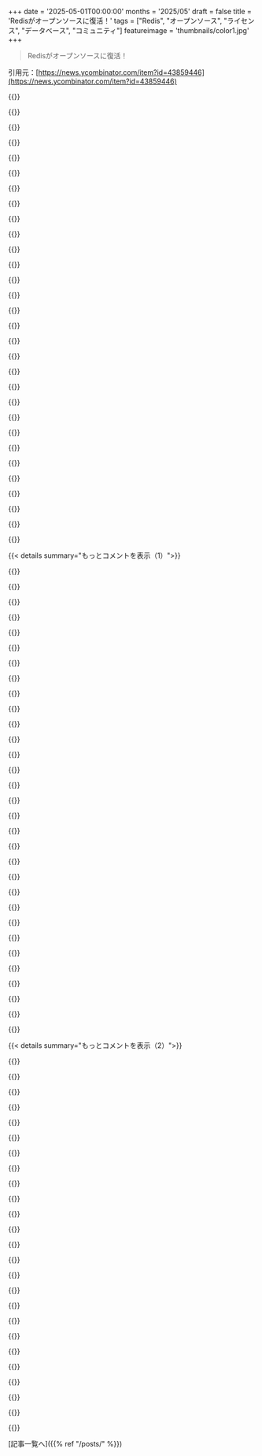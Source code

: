 +++
date = '2025-05-01T00:00:00'
months = '2025/05'
draft = false
title = 'Redisがオープンソースに復活！'
tags = ["Redis", "オープンソース", "ライセンス", "データベース", "コミュニティ"]
featureimage = 'thumbnails/color1.jpg'
+++

> Redisがオープンソースに復活！

引用元：[https://news.ycombinator.com/item?id=43859446](https://news.ycombinator.com/item?id=43859446)




{{<matomeQuote body="Redisの元のライセンスの頃に、ちょっとした（でもなかなか良いと思ってる）改善に貢献したんだ。<br>SSPLにライセンスが突然変わったって発表があった時、すぐにredictを使う方に乗り換えたよ。ちゃんとFOSSだったコードベースへの貢献者として、裏切られた気分だったんだ。（正直なところ、もしすぐにAGPLに変えてたら、道義的には全然問題なかったんだけどね）<br>antirezにはすごく尊敬してるし、FOSSコミュニティの親切で寛大なメンバーだって認めてる。でもRedis, Inc.が何を発表しようが何をしようが、彼らは俺の信頼を完全に失った。フォークが存在する限り、俺はRedisのフォークを使い続けるよ。" userName="c0l0" createdAt="2025/05/01 16:24:08" color="#ff5733">}}




{{<matomeQuote body="あー、Elasticでも全く同じことがあったよね [0]。<br>会社がコミュニティからライセンスを勝手に変更して、コミュニティが反発して、会社が折れて元に戻す。<br>どっちの会社も「うまくいった」って同じ言い訳までしてるしね（「つらかったけど、うまくいった」「これで目標達成した」）。<br>どっちの会社も、また同じことを繰り返さないための法的な安全装置は入れてないし、信用できない管理人だってことを自分で示しちゃったわけだ。<br>コミュニティの善意が結局大事だったってわかって、平身低頭して戻ってきたけど、まさに「二度だまされるやつはバカを見る」って状況だよね。[0] https://news.ycombinator.com/item?id=41394797" userName="lolinder" createdAt="2025/05/01 18:22:15" color="#45d325">}}




{{<matomeQuote body="これ、よく起きるんだよね：<br>1. みんながデータベースを作るのにいっぱい労力かける。ライセンスはOSS/FOSS。<br>2. コミュニティの一部（作った人とかリーダーとか）がデータベースを元に会社作って何年も開発続ける。ビジネス拡大のためにVCからお金集めたりもする。<br>3. AmazonとかGoogleとかMicrosoftがデータベースのマネージド版を提供して、それでめちゃくちゃ儲ける。簡単に言うと、数百万ドル規模の収益。<br>元の作った人とか会社は何も得られないし、ハイパースケーラーは払う義務もない。<br>4. 会社がライセンスを変えて、AmazonとかGoogleとかMicrosoftに金を払わせようと決める。<br>5. AmazonとかGoogleとかMicrosoftがデータベースをフォークする。コミュニティが反発する。反発してる人の中にはハイパースケーラーの従業員もいるし、「ソースアベイラブル」とかリライセンスが嫌いな単なるFOSSファンもいる。<br>6. データベースの会社は変更を取り消さざるを得なくなる。それでも収益はゼロ。<br>---<br>解決策ははっきりしてる：新しいデータベースは初日から「公平なソース/ソースアベイラブル」ライセンスで始めろ。誰もリライセンスについて文句言わないだろうし、ライセンスが最初からハイパースケーラーに対応してるからね。<br>要するに、Amazonに儲けを全部持っていかれたくないなら、ライセンスには以下のどれかが必要だ：<br>- ハイパースケーラー条項：マネージド提供するには(1)完全にオープンソースであるか、(2)フィーを支払うか、(3)そもそも禁止するか、のどれか。<br>- MAU/ARR条項：ハイパースケーラーが影響範囲に入るようにする。ただし、これは顧客にも影響するから注意。" userName="echelon" createdAt="2025/05/01 21:59:20" color="#785bff">}}




{{<matomeQuote body="Redisのことは知らないけど、Elasticの件ではAmazonに雑巾みたいに振り回されて、彼らにはまだ同情するよ。<br>俺は主義としてAmazonのフォークは使わない。金を出すよりフォークする会社を応援したくないから。<br>AmazonはElasticがいつか潰れるまで、損失覚悟でElasticsearchのフォークを売る気満々だよ。<br>その時点で、当然ながらフォークのオープンソース側は放棄して、内部で開発を続けるだろうけど、ペースは遅くなるだろうね。同時にAWSサービスの値段は倍になるだろう。<br>その時になったら、他の競合はもういないから、払うしかない状況になるわけだ。" userName="hmottestad" createdAt="2025/05/01 22:03:56" color="#ff33a1">}}




{{<matomeQuote body="フォークしたりホストされたクラスターを売ったりできないなら、オープンソースの意味ってなんだ？<br>あと https://en.wikipedia.org/wiki/OpenSearch_(software) によると：<br>”2024年9月16日、Linux FoundationとAmazon Web ServicesはOpenSearch Software Foundationの設立を発表した。[15][16] OpenSearchソフトウェアの所有権はAmazonからOpenSearch Software Foundationに移管され、Linux Foundation内のオープンテクニカルプロジェクトとして組織された。”<br>OpenSearchはApache License 2.0だよ。何でも好きなようにできる/使ってもいいんだ。<br>どうしてElasticが善玉だと思えるんだ？" userName="rank0" createdAt="2025/05/01 23:14:56" color="#ff5c5c">}}




{{<matomeQuote body="MicrosoftがGarnetっていうのを作ったよ。フォークとは言えないかな。ほぼRedisと互換性があって、主にC#で実装されてる。<br>互換性を簡単にするためにRedisのRESPワイヤプロトコルをサポートしてるんだ。<br>https://github.com/microsoft/garnet" userName="giancarlostoro" createdAt="2025/05/01 16:36:32" color="">}}




{{<matomeQuote body="どこがひどいのかわからないな？<br>https://github.com/microsoft/garnet/blob/main/LICENSE<br>MITライセンスだけど？" userName="jayofdoom" createdAt="2025/05/01 16:59:09" color="">}}




{{<matomeQuote body="”フォークしたりホストされたクラスターを売ったりできないなら、オープンソースの意味ってなんだ？”<br>ここでの問題は、Amazonが損失覚悟でフォークして売ることで、競合を潰せる立場にいることだよ。<br>それって、独占禁止法の問題なんじゃない？もし規制がちゃんと執行されてればだけどね。" userName="palata" createdAt="2025/05/02 06:09:26" color="">}}




{{<matomeQuote body="Microsoftは”偽の”オープンソースの癖があるんだ。特にGithubでね。<br>”偽の”って言うのは、Microsoftは彼らのオープンソースのコードベースを、公開はしてるけどクローズドな社内プロプライエタリコードベースみたいに扱ってるってことだよ。<br>PRはたまに受け入れるけど、ほとんどの場合、IssueとかPRはUserVoiceの無料代替として使われてるみたいに見えるね。<br>全ての決定は非公開で行われる（たぶん実際にはMS Teamsの電話会議だろう）、そして彼らのプロジェクトのスタッフ構成がいかにトップヘビーか気づくだろう（どんなリポジトリでも「マネージャー」って肩書が半ダースもいる）。<br>贅沢は言えないし、FOSSの世界に足を踏み入れてくれて嬉しいけど…でもGithubの彼らのプロジェクトからは、あまりFOSSの雰囲気を感じないんだ。" userName="Alupis" createdAt="2025/05/01 17:13:40" color="#45d325">}}




{{<matomeQuote body="これって、突然出てきた”落とし穴”じゃないんだよね。こういうリスクは昔からあった。最初にオープンソースにした時からね。”ビジネスの価値がコードベースにあるなら、それを文字通りタダであげてたらビジネスを築くのは難しい”って教訓は、何度も苦労して学ばれてきたことだよ。" userName="growse" createdAt="2025/05/02 06:17:15" color="#ff5733">}}




{{<matomeQuote body="”自分のお金を持ち逃げされた”<br>こういうバカな意見の核心はこれだね。他の誰かが持ち逃げできるような”自分のお金”なんてない。何も盗まれてないよ。<br>もしソフトウェアを売りたいとか、アクセス権を貸したいなら、最初から正直にそうすればいい。幸運を祈るよ。俺は他に選択肢がない限りそれを使わないし、全く貢献しない、間接的に使うもの開発したり、使い方を教えたりもしないね。要するに、いろんな意味でそれに投資しないってこと。<br>でも、多分君は替えの効かないものを作って、誰よりも上手くやって、他の顧客もたくさん獲得するんだろうね。<br>もしオープンソースがもたらす普及、信用、無償の労働力から利益を得たいなら、そうすればいい。<br>オープンソースで活動する正直な理由は、君自身がそこからどれだけ無料で恩恵を受けてきたか認識して、それを後世に伝えたい、基本的に人類全体に貢献したいって気持ちからだ。そこから得られるのは、他の皆と同じくソフトウェアの使用権と、自分の名前が載ることだけ。<br>でも、もしオープンソースライセンスで何か出して、帰属表示や派生元の条件を守る以上のことを誰かがどうするかを”少しでも”気にするなら、君はオープンソースの趣旨を全く理解してない。君は元々自分のものじゃなかったものを”盗まれた”って腹立ててるんだ。君にAmazonの何十億ドルに対する権利はない、たとえそれが君が書いたOSSソフトウェアのホスティングで稼いだ分だとしてもね。Amazonは君の財産を売ってるんじゃなくて、マネージドホスティングサービスを売ってるんだ。その収益に対する権利は君にはない。ホストされてるソフトウェアは、空気や水みたいに皆が使えるコミュニティ資源だよ、しかもNestleが皆から水を奪うのとは違って、皆はソフトウェアをまだ持ってるんだから、それよりずっといい。<br>どちらかと言えば、これらのケースで被害者とされるのは悪いコミュニティメンバーだよ、彼らはしばしば最初からOSSを不誠実な目的でやってるからね。彼らは多くの企業がGPLアレルギーなのを知ってるから、MIT/BSDスタイルのライセンスで始める。でも、”なんで”彼らはGPLをそこまで嫌がるんだ？それはGPLだと盗めないけど、MITだと盗めるからだ。だから”商用フレンドリー”なMITタイプのライセンスで始めて、後になってBSDライセンスのソフトウェアを”盗まれた”って泣きつくんだ。<br>そういうことをするやつは、最初からコミュニティのプールに貢献する目的でオープンソースを書いてなんかいなかったんだ。それは不誠実か、せいぜい誠実だとしても、信じられないくらい無能で無知なんだ。" userName="Brian_K_White" createdAt="2025/05/02 01:58:11" color="#ff5c5c">}}




{{<matomeQuote body="君は理論上のファンタジーランドに住んでるね。<br>ああ、全てがオープンソースでみんなハッピーだったら素晴らしいだろうね。<br>でも、現実はそうじゃない。RedisやElasticが人気なのは、それを常にメンテナンスし、セキュリティを確保し、機能を追加してる企業全体がいるからなんだよ。<br>仕事でオープンソースソフトウェアを使いたいなら、それは厳しい必須条件だ。セキュリティや互換性の懸念がないTimmyが趣味で開発してる”MySillyKeyValueCache”なんて使えないよ。<br>会社を運営するにはコストがかかる。GoogleやAWSはオープンソースの活動を利益のために搾取し、十分なサポートを還元してない。君が本当に怒るべきなのはこっちだね。インターネットの巨人たちが文字通りオープンソースを殺してるんだ。<br>彼らが思い通りになれば、君は彼らのプロプライエタリソフトウェアに縛られることになる。実際、AWSはもうそうなってるね。" userName="amrocha" createdAt="2025/05/02 03:22:46" color="#ff5733">}}




{{<matomeQuote body="Amazonの製品は命名と位置づけが分かりにくくて、互換性が遅れてElasticにとって頭痛の種になった。<br>そして、彼らはオープンソースのソフトウェアを使っていたけど、その上にクローズドソースの秘密のタレを乗せてスケールさせていた。ライセンスは彼らに秘密のタレを公開するか支払うかを求めていて、彼らの対応はテーブルから降りることだった。<br>OpenSearchはまだElasticsearchの本当に基本的な機能がたくさん欠けてるし、Elasticsearchが製品としてどれだけ先行したかを見ると、Amazonがどれだけタダ乗りしていたか、そして彼らが財布の紐を緩める時が来た時に製品に対してどれだけ気にかけていたか（AWSがElasticの年間収益を4日ごとに稼いでいるにも関わらず）が分かる。<br>Elasticsearchは情熱的なビルダーがビジョンを持って成熟してきた感じだ。彼らは二つの主要な分野（LLMsとObservability）を推し進め、製品の質を落とさずに効果的に実行できた。<br>一方、OpenSearchは3年以上前のESの機能を要求するチケットが葬られる場所のままだ。<br>-俺は正直逆サイドにいる：なんでハイパースケーラーが、劣った製品にクローズドな拡張機能を付けて、しかも既に確立された販売パイプラインがあるってだけの理由で、主な開発者のご飯を食い荒らすのが悪い奴じゃないってことになるんだ？<br>無限のスケーリングルールを信じるタイプじゃないんだと思う：個人スケールでうまくいくことが、ハイパースケーラーがやるとき（ホスト型クラスターを売るみたいな）もうまくいく必要はないってことだね。" userName="BoorishBears" createdAt="2025/05/02 01:27:24" color="#38d3d3">}}




{{<matomeQuote body="”もしビジネス価値がコードベースにあるなら、それを文字通りタダであげてたらビジネスを築くのは難しい”<br>それなら、すごく声高なオープンソース推進派が彼らのコアビジネスコンポーネントをオープンソースにしないのも驚くにはあたらないだろうね。会社として、ビジネスとして存続するためにそうするのは理解できるけど、なんで彼らのスタック全部がオープンなのに、クローズドでいることを恥じる必要がるのか理解できない。そういう会社はたくさんある。<br>さらにこれに、2025年にオープンソースとしてリリースされるものは全てLLMsに学習のために吸い上げられるっていう事実を加えよう。だから、本質的に、君は知ってようがいまいが、自分のオープンソースでAIの朝食を提供してるんだ。近い将来、Redisを”retell”するようにプロンプトを出せば、同じソフトウェアだけどそうではないように書き換えられたものが手に入るかもしれない。<br>本質的には、オープンソースにする理由がほとんどなくなってきてるように見えるし、特にそれがコアビジネスロジックならなおさらだ。他の誰よりも（技術で）先行できるならオープンソースにするか、さもなくば収益なんて気にしない方がいい。" userName="larodi" createdAt="2025/05/02 06:45:42" color="#ff5733">}}




{{<matomeQuote body="こういうプロジェクトで非copyleftライセンスを使う本当の理由は、後から急に条件を変える（ラグプル）ためだよ。だから、裏切られたと感じるより、予想しておくべきだったんだ。<br>多分、今後は外部貢献者に対して、新しいコードを商用ライセンスで再許諾できるようにするために、著作権の譲渡か何かを要求するようになるんじゃないかな。" userName="homebrewer" createdAt="2025/05/01 16:34:31" color="">}}




{{<matomeQuote body="”Amazonの製品は命名と位置づけが分かりにくくて、互換性が遅れてElasticにとって頭痛の種になった。”<br>それは関係ないね。<br>Elasticはソフトウェアを、誰でも好きなように使えるライセンスで一般公開することに決めたんだ。これにはサービスの販売も含まれてたんだよ。<br>それが彼らのビジネスモデルの大きな部分になり、採用率と人気を高めた。もしElasticがElasticsearchをプロプライエタリのままにしてたら、同じ採用率は得られなかっただろうね。<br>両方手に入れるなんて無理だよ。なんで企業がユーザーベースから急に条件を変える決断をした途端、人々がこれらのプロジェクトから離れると思う？" userName="motorest" createdAt="2025/05/02 05:25:29" color="#ff33a1">}}




{{<matomeQuote body="問題はOpen Source Initiativeがオープンソースの定義を管理していて、それがハイパースケーラーに牛耳られてるってことだね。<br>なんか面白い皮肉だけど、”Open Source”って言葉自体が、ソフトウェアを作ってそのソースコードをタダであげるっていう（イカれた？）アイデアに基づいて会社を建てるための資金を人々が探せるように造られたんだ。<br>20年後、業界の構造が変わって、今は”Open Source”がAmazon、Microsoft、Googleを養うために存在してる。<br>ハイパースケーラー以外のビジネスのために持続可能な価値創造を可能にする条件を含むライセンスを定義に含めることができないなら、その言葉はもはや目的に合ってないし、新しい言葉が必要だね。<br>”Fair Software”とか？" userName="blibble" createdAt="2025/05/01 22:03:28" color="#ff5733">}}




{{<matomeQuote body="LLMsが大きなオープンソースのマネーロンダリングマシンになってるっていう事実は同意だし、それは問題だね。<br>俺はそれが主にcopyleftライセンスにとっての問題だと思ってる。Permissiveライセンスはそもそもユーザーを保護してないから、それは…" userName="palata" createdAt="2025/05/02 07:06:22" color="">}}




{{<matomeQuote body="”解決策は明らかだ：新しいデータベースを初日から”equitable source / source available”ライセンスで始めろ。君のライセンスが最初からハイパースケーラーに対応してるんだから、再許諾について誰も文句言わないだろう。”<br>うん、これが正直なやり方だろうね。でも、みんなやらないのは、非FOSSライセンスだと普及しないからだ。君の小さなタイムラインで抜けてるステップは、プロジェクトがそもそも離陸して、誰かがそこからお金を稼げるほど大きくなる唯一の理由は、それがOpen Sourceだからってことだよ。プロプライエタリなデータベース、プログラミング言語、その他似たようなものは大負けしてきたし、それはすぐに変わらない。<br>だから、本当に起こってるのは、これらのFOSS企業が両方を手に入れようとしてるってことだよ。彼らは他の開発者がそれを使ってくれるようにコードを無料でリリースして、そのプロジェクトからお金を稼ぎたい一方で、他の会社もそこからお金を稼ぐのをなぜか禁止したいんだ。" userName="lolinder" createdAt="2025/05/01 22:40:42" color="#38d3d3">}}




{{<matomeQuote body="オープンソースと貢献を受け入れることを混同してるんじゃない？ SQLiteはオープンソースじゃないの？" userName="KolmogorovComp" createdAt="2025/05/01 17:17:52" color="#ff5733">}}




{{<matomeQuote body="GoogleとかAWSはOSSを利益のために利用して、十分な貢献をしてないんだよね。これこそマジで怒るべきことで、巨大IT企業がOSSをダメにしてるって感じ。コピーレフトライセンスなら変更を公開しなきゃいけないから、コミュニティも助かるんだけどね。コピーレフトは貢献を強制じゃないけど、変更公開は強制するんだよ。" userName="palata" createdAt="2025/05/02 06:37:38" color="#785bff">}}




{{<matomeQuote body="コピーレフトライセンスは好きなんだけど、クラウドベンダーがOSS企業を潰す問題は解決できないんだよね。" userName="amrocha" createdAt="2025/05/02 09:06:09" color="#45d325">}}




{{<matomeQuote body="GPLコードで学習したから、AIが書いたコード全部GPLだって言って、AI企業を訴える奴とか出てくるのかな？" userName="pbronez" createdAt="2025/05/02 11:20:28" color="#ff33a1">}}




{{<matomeQuote body="GPLコードで学習させてAIにコード書かせるのと、人間がGPLコード読んで書くのって何が違うの？特定のコードに著作権主張がない限り、GPLがどう関係あるかよくわかんないな。" userName="growse" createdAt="2025/05/02 13:06:13" color="#ff5c5c">}}




{{<matomeQuote body="MITライセンスのOSS作ってるんだけど、貢献は受け付けてないんだ。でもフォークは自由で、開発方法とかはドキュメントにしてる。これって”偽物のオープンソース”なの？" userName="dharmab" createdAt="2025/05/01 18:19:17" color="#ff5733">}}




{{<matomeQuote body="全部ハイパースケーラーの”マネージド”版が得してる。これってラグプルより全然タチ悪いね。Amazonとかはあんたが作ったもので大儲けしてるんだぜ。”公平なソース”ライセンスとか、MAU/ARR制限とか、AGPLっぽい”全部公開しろ”みたいな条項を入れるのが良いやり方だよ。AmazonとかGoogleとかMicrosoftには”ざまあみろ”って言えるし、こっちは大丈夫。今のOSSはハイパースケーラーの奴隷状態だよ。Redisをベアメタルで動かす組織は少ないけど、公平なソースライセンスならベアメタルはいつもサポートできるんだ。" userName="echelon" createdAt="2025/05/01 17:12:36" color="#ff5733">}}




{{<matomeQuote body="SQLiteってさ、競争相手を抱き込んで、拡張して、それで潰そうとしてるの？" userName="tough" createdAt="2025/05/01 17:36:24" color="">}}




{{<matomeQuote body="なんか、反競争規制をする人たちがジョークみたいじゃない世界に住みたいもんだね。" userName="andrepd" createdAt="2025/05/01 22:10:18" color="">}}




{{<matomeQuote body="Debianの哲学見てみ。OSIの定義より古いよ。ユーザーを力づけることが哲学なんだ。ビジネスモデルなんて関係ない。ただ、ユーザーを力づけると、競合も力づいちゃうってだけなんだよね。" userName="rlpb" createdAt="2025/05/01 23:10:00" color="">}}




{{<matomeQuote body="このスレ、シニカルな見方多いね。CLAあるし、またライセンス変えるかもって心配や、前の変更で裏切られた感があるのもわかる。でも、やっぱ祝うべきだよ。賢い判断だし、コミュニティが望んだことなんだから。他の変なライセンスの会社が”RedisはOSSに戻って大成功したぞ”って見てくれたら最高だね。”全然ダメだった”じゃなくてさ。俺は超嬉しいよ。Redisチームありがとう。" userName="simonw" createdAt="2025/05/01 17:55:00" color="">}}




{{< details summary="もっとコメントを表示（1）">}}

{{<matomeQuote body="ありがとう、Simon。ElasticとかRedisがOSSライセンスに戻ったのは、まるで岩に刻んだ”OSSの勝利！”って文字みたいだね。特にシステムソフトウェアの分野ではさ。会社はできたり潰れたりするけど、このメッセージはずっと残って、明日の社会を作ると思う。これはソフトウェアコミュニティそのものの勝利だよ。" userName="antirez" createdAt="2025/05/01 18:06:22" color="#785bff">}}




{{<matomeQuote body="それはRedisとかElasticっていう企業に打ち勝ったコミュニティの勝利だよ。圧力に屈したからって、彼らが善人になったわけじゃない。FOSSに乗っかって有名になって、コミュニティの背中から富を吸い取ろうとしたけど、コミュニティの方が大事だって気づいたんだ。だからまあ、祝うのはいいけど、絨毯を引き剥がそうとした奴らじゃなくて、コミュニティを祝おうぜ。" userName="lolinder" createdAt="2025/05/01 18:41:05" color="">}}




{{<matomeQuote body="まさにコミュニティの勝利だって言った通りだよ。でも、OSSで働く人たちに給料を払うにはお金がいるし、SSPLに行った会社はビジネスを守ろうとしてたんだ（結果的にそういう仕事への支払い能力を守りたかったかどうかは別として）。クラウド時代にOSSを守るのにソフトウェア界は失敗したと思うけど、全体的に、俺たちが作った環境のおかげでOSSが勝ったんだよ。" userName="antirez" createdAt="2025/05/01 19:27:45" color="">}}




{{<matomeQuote body="その正当化はありえないね。こういう会社（他の同じような会社も）は、自分たちが公開するコードを無料で使う人たちと競争しなきゃいけないって、十分承知でビジネスモデルを作ったはずだよ。FOSSには最初からそれが組み込まれてるんだ—無料コードを出すのに独占なんて計画できないし、それがトレードオフの一部だ。AWSとかが彼らより良いホスティングを提供したら、ライセンス通りFOSSを使ったAWSが悪者扱いされるなんておかしい。FOSSの基本原則（それでビジネス成功したくせに）を無視して、ElasticとかRedisが自分で作った競争に負けた現実からビジネスモデルを適応させる代わりに、ホスティング（しかもAWSとかの上で！）に固執して、そこで独占するためにライセンスを変えたんだ。" userName="lolinder" createdAt="2025/05/01 19:41:42" color="#785bff">}}




{{<matomeQuote body="ソフトウェア開発に資金を出さないのに、サービス展開で全収益と利益を持っていく相手とは、競争するなんて絶対に不可能だよ。" userName="jimbokun" createdAt="2025/05/01 20:15:28" color="">}}




{{<matomeQuote body="それは違うね。ソフトウェア開発とは”別に”展開するサービスの質で競争できるんだよ。サービスの質には、OSSとのユーザー向けパリティに影響しない内部の、大規模な最適化とかも含められる。SaaSを提供するOSS企業は、機能じゃなくてホスティングの質で差別化する計画が必要だよ。そう、RedisとかがAWSより自社製品のホスティングをうまくやることは、カスタムのクローズドソース最適化（機能パリティと関係なく、OSS版/セルフホスト版を意図的に制限しないもの）、サポートとかで多くのケースで可能だ。" userName="kodablah" createdAt="2025/05/01 21:54:11" color="#785bff">}}




{{<matomeQuote body="それは愚かな意見だね、リソースの配分方法を考えれば。Redis社はRedis本体の開発者にお金払ってるから、クラウドサービス構築に回せるお金が少ない。AWSはRedisの開発者にお金払ってないから、Redisのクラウドサービス（Hosted Redis）の改善に回せるお金が多いんだ。”競争不可能”は言い過ぎだけど、ビジネスの基本から見れば公平な競争環境じゃないし、その分野での成功確率はすごく低い。そして、前のコメントも指摘してるけど、ハイパースケーラーは他のインフラもホスティングしてるから、これがものすごく大きい。Redis CloudはHosted Redisしか提供しないのに比べてね。だから、Redis CloudのDXとかUXがずっと良くても、企業どころかSMEsにだって、そんな風にホスティングを分けるように説得するのは大変な戦いだよ。" userName="fastball" createdAt="2025/05/02 01:51:38" color="#785bff">}}




{{<matomeQuote body="＞ソフトウェア開発とは”別に”展開するサービスの質で競争できる<br>それが文字通りは正しいのはわかるけど、（私の経験からすると）つまりRedisをデプロイするエンジニアの視点からすると、そういう競争の余地は実際にはないんだよ。例えば、すでに組織全体で契約済みのAWSでRedisを立ち上げるのに比べて、Redis Labsと新しい契約をするために調達のハードルを乗り越えなきゃいけない場合とかね。そこでの競争は公平な土俵じゃないし、エンジニアが客観的にベストかもしれないホスティングソリューションを自由に調達できない多くのビジネスにとって、これは不利な条件が積み重なってるようなものだ。これについて深く考えたことなかったから、これはしっかり練られた議論じゃないけど、私の個人的な経験からの観察だよ。" userName="spondyl" createdAt="2025/05/02 01:02:06" color="#38d3d3">}}




{{<matomeQuote body="正直、”ただ優れてるだけで勝てる”なんて考えは、エンタープライズの現実からかけ離れすぎてるよ。こんなこと言う人は、この問題を理解してないと思うし、ましてやantirezに反論しようとするなんてね。これは権威への訴えじゃなくて、エンタープライズじゃ品質が成功を保証するなんてことは、あまりにも明白に無いから、説明するのも基本的なことを言ってるみたいで変な感じだよ。" userName="BoorishBears" createdAt="2025/05/02 02:14:38" color="">}}




{{<matomeQuote body="うん、無いね。顧客はマイクロ最適化された別のデータセンターのバージョン使うより、既存のAWS/Microsoftスタックのredis使う方を選ぶよ。ソフトウェアの作者である君じゃなくて、MicrosoftやAmazonにお金を払うんだよ。" userName="pydry" createdAt="2025/05/02 08:23:14" color="#ff5733">}}




{{<matomeQuote body="でも、それ最初からずっとそうじゃん。FOSSモデルに組み込まれてることだよ。もし会社が経営判断の失敗を認めてたら、全然違う話になってたと思う。それを認めず、AWSを批判させようとしたからこうなってるんだ。彼らのやりたかったモデルが、AWSのホスティングを上乗せで再販するっていう、どう見てもダメなやつだったってことも忘れてるし、FOSSとして公開して普及させるのと引き換えに選んだトレードオフだったってこともね。antirezが言ってるように、新しいFOSSの資金計画が必要だってのは全く同意だよ。でも、だからといって、今回の急な変更と批判は正当化できないと思うな。" userName="lolinder" createdAt="2025/05/01 20:17:57" color="#ff5733">}}




{{<matomeQuote body="まるで彼らが開発資金を出したら対抗できるみたいに言ってるけど、ハイパースケーラーには競争なんて無理だよ、絶対。今Amazonがフォークに資金を出してるけど、Redis, Incは競争する上で良いポジションになった？悪いポジションになった？" userName="overfeed" createdAt="2025/05/01 21:30:40" color="">}}




{{<matomeQuote body="もしソフトウェア開発の資金を全部自分が出してるなら、機能バックログは君のものだよね。それを競争優位に使えないなら、正直何を言えばいいのか分からないよ。" userName="growse" createdAt="2025/05/02 08:22:32" color="">}}




{{<matomeQuote body="＞ ライセンス通りFOSSソフト使ったのに急にAWSが悪者扱い？<br>それは批判を正確に表してないよ。ここで問題になってるのは、巨人がタダ乗りしてすごい利益を上げてること。それが悪いとされる理由は、そういう振る舞いがコミュニティ全体を弱体化させるからなんだ。参加者は、受けた恩恵に見合う分だけ、現実的に可能な範囲で貢献し返さないと、コミュニティは時間と共に衰退しちゃう。これは、劣悪な職場の雇用主が非難されるのに似てるね。技術的に労働法を全部守ってても、労働者の健康より利益を優先してたら悪い評判になる。”でも法的には問題ない”なんて言っても許されないよ。" userName="fc417fc802" createdAt="2025/05/02 12:11:47" color="#785bff">}}




{{<matomeQuote body="＞ その振る舞いがコミュニティ全体を弱体化させるから悪い。参加者は恩恵に見合う貢献が必要、さもないとコミュニティは衰退する。<br>なんで？誰もちゃんと説明してくれないんだ。Amazonがソフトを使うことが、なんでコミュニティを衰退させるの？むしろソフトがもっと有名になって広まるんじゃないの？<br>ソフトをタダであげたら、もうそれはタダであげたんだよ。使われるつもりで作ってるんでしょ。なんでそれが大規模に使われたら急に問題になるの？" userName="lolinder" createdAt="2025/05/02 13:09:25" color="#ff5c5c">}}




{{<matomeQuote body="＞ Amazonがソフトを使うことが、なんでコミュニティを衰退させる？<br>直接的には違うよ。＞ 使われるつもりで作ってるのに、なんで大規模に使われたら問題に？<br>僕が言ってない原因と結果を結びつけてるね。使うこと自体が急に問題になるんじゃない。<br>問題は「振る舞い」なんだ。他の人が協力してるのに君がしないと得をするでしょ。これが協力行動の背後にあるゲーム理論だよ。一人だけやらなくてもコミュニティは悪くならないけど、全員がやらなくなったら（全員が貢献した場合と比べて）悪くなる。グループ全体の最良の結果は、全員が協力することなんだ。<br>言いたいことは分かるよ。法的に見れば、お金を出す人が最初からこれを防ぐ手を打たないのはかなりおかしな話だね。<br>でもこれは合法かどうかじゃないんだ。社会的な責任の話だよ。リソースが多い存在－個人も企業も政府も－は、一般的に社会から高い基準で見られるんだ。法制度だけじゃ社会を良い場所にすることはできないよ。" userName="fc417fc802" createdAt="2025/05/02 19:25:13" color="#ff5733">}}




{{<matomeQuote body="オープンソースは完全に負けたって言うね、マジでひどく負けたよ。Free Softwareが勝ったんだ、だって結局AGPLを採用したんだから。これは重要な区別だよ。" userName="znpy" createdAt="2025/05/01 22:07:19" color="#ff33a1">}}




{{<matomeQuote body="また一つ主要なソフトウェアがオープンソース（BSD）じゃなくなった、今はFree Software（AGPL）だね。Open Sourceのライセンスの話が出るたび、RedisがBSDだったのにどれだけひどい状況（みんなValkeyに逃げた）になってAGPL（Free Software）に再ライセンスしなきゃならなかったかを思い出すだろう。これが負けじゃないなら…" userName="znpy" createdAt="2025/05/03 10:45:16" color="#ff33a1">}}




{{<matomeQuote body="ヤバいライセンスの企業は、Redisの再ライセンスが成功したと見るより、役に立たなかったと見るべきだ。ヤバいライセンスでコミュニティを遠ざけるのは自業自得。再ライセンスが役に立たないのは他の企業への戒めになるかもしれない。企業が報いなしにライセンス変更を繰り返すのが最悪で、そんな行動には厳しい代償を払ってほしい。（翻訳200字以内）" userName="overfeed" createdAt="2025/05/01 21:13:05" color="#ff33a1">}}




{{<matomeQuote body="皮肉に聞こえるかもしれないけど、企業とそのコミュニティ間の信頼を壊したことに対して厳しい結果を示すのは重要だと思う。彼らの歴史を見て貢献する人は誰でも、企業のために無償で働いていることを意識すべきだね。" userName="gloomyday" createdAt="2025/05/02 10:12:14" color="#ff5733">}}




{{<matomeQuote body="企業に「ヤバいライセンスに再ライセンスするのはリスクフリーだ、だって反応が悪すぎたら元のライセンスに戻れるから」と見られたくないね。彼らには「ヤバいライセンスに再ライセンスするのは死刑宣告だ、すぐに製品をほぼ完全に無関係にし、コミュニティがフォークに乗り換えて二度と戻らないようにする」と見てほしいな。" userName="mort96" createdAt="2025/05/02 09:27:11" color="#ff5733">}}




{{<matomeQuote body="このスレッドには皮肉な見方が多いね - そして、理解できるよ、彼らが将来再び再ライセンスしない保証はない（CLAがあるからできる）し、みんな前回のライセンス変更で裏切られたと感じてる。<br>お、いいね。まだ元のBSDライセンスに戻る希望はあるんだね。<br>（俺は昔ながらのMemcachedを使い続けてるよ）" userName="ksec" createdAt="2025/05/02 01:35:28" color="">}}




{{<matomeQuote body="取締役会で何が起こってるか分からないから、この視点も評価するよ。道徳的に立派なリーダーが、狭量な投資家をなだめるためだけに、自分らしくない疑わしい決定をするのをいくつか見てきた。" userName="primitivesuave" createdAt="2025/05/01 20:08:01" color="">}}




{{<matomeQuote body="Redisブログによると、新しいAGPLライセンスでJSONやTime Seriesなど多くの新機能がRedis 8に統合されたみたい。特にRedis Query EngineはElasticserachのインメモリ代替みたいだね（リンク略）。これはValkeyに移った人がRedisに戻る理由になる賢い戦略だと思うよ、Redisは新しい面白い機能をたくさん増やしたからね。（翻訳200字以内）" userName="simonw" createdAt="2025/05/01 17:34:31" color="#ff5733">}}




{{<matomeQuote body="悲しいことに、CEOがプレスリリース（リンク略）でantirezの名前を間違えてる。信じられないくらい失礼だね。サルヴァトーレ・サンフィリッポ氏がRedisに再参加したという素晴らしい話なのに、名前を間違えるのは真の特権を名乗るに値しない。言葉より行動が大事だ。Pink Floydの曲みたいに、形式的な尊敬より正確さが大切だ。（翻訳200字以内）" userName="kragen" createdAt="2025/05/02 20:10:49" color="#45d325">}}




{{<matomeQuote body="コミュニティがまたRedis社を信用するか、Valkeyに残るか気になるなー。あとAGPLは大手企業の法務部が嫌がるから、まだBSDのValkeyの方が魅力的な場合もあるかもね。追記：まあ、それでもRedisをOSSに戻してくれてありがとう！中の人たち！" userName="placatedmayhem" createdAt="2025/05/01 16:09:35" color="#ff5733">}}




{{<matomeQuote body="うちはずっとredis使ってたよ。ライセンス変わっても全然影響なかったし、切り替える理由もなかった。" userName="cortesoft" createdAt="2025/05/01 17:42:02" color="">}}




{{<matomeQuote body="多分、同じようにしてたサイレントマジョリティなユーザーは結構多いと思うよ。もちろん、今回の議論が重要じゃないってわけじゃないけどね！" userName="ketzo" createdAt="2025/05/01 17:52:29" color="">}}




{{<matomeQuote body="統計的にはvalkey使ってる人なんていないっしょ。" userName="kiitos" createdAt="2025/05/01 16:41:54" color="">}}




{{<matomeQuote body="valkeyに切り替わったことに気づいてない人、いっぱいいるよ。MariaDB使ってるのにMySQLだと思ってるユーザーが多いのと似てるね。主要なlinuxディストリビューションいくつかで、気づかれないうちにvalkeyに透明に切り替わってるんだ。例えばFedoraだと、`sudo dnf install redis`ってやるとvalkeyが入っちゃうんだよ。" userName="Alupis" createdAt="2025/05/01 18:51:25" color="#ff5733">}}

{{</details>}}




{{< details summary="もっとコメントを表示（2）">}}

{{<matomeQuote body="えー、それってそのディストリビューションを使わない理由になるんじゃない？`sudo dnf install redis`って打ったら、redisをインストールしたいんであってvalkeyじゃないんだからさ。" userName="sigzero" createdAt="2025/05/01 19:00:23" color="">}}




{{<matomeQuote body="PaaS提供者がちゃんと本家Redisを提供するようになったら、誰もvalkeyには残らないと思うなぁ。めっちゃ疑わしいけど。" userName="VWWHFSfQ" createdAt="2025/05/01 16:15:35" color="">}}




{{<matomeQuote body="なんでPaaS提供者がまたRedisを提供するように戻るの？AWS、GCP、Herokuとか、明らかにみんなvalkeyにかなり投資済みじゃん。" userName="md3911027514" createdAt="2025/05/01 16:18:09" color="">}}




{{<matomeQuote body="利用統計とか出てるの？どうやってこれ知ったの？" userName="echoangle" createdAt="2025/05/01 16:46:59" color="">}}




{{<matomeQuote body="AWSとGCPは、通常Redisベースの製品のvalkey版を提供してるけど、現状それらのバージョンはだいたいプレビューレベルで、統計的にはゼロの顧客しか使ってないよ。まだ元の、Redisベースのバージョンの製品を提供してて、そっちは統計的に100％の顧客が使ってるんだ。" userName="kiitos" createdAt="2025/05/01 16:46:59" color="#ff33a1">}}




{{<matomeQuote body="もしパッケージをアップデートしたら、急にオープンソースのソフトがクローズドソースに置き換わっちゃったとしたら、俺は使ってるディストロを責めるね。ディストロが一番いい代替品でパッケージを置き換えるのは、全然普通のことだと思うよ。" userName="gkbrk" createdAt="2025/05/01 19:29:43" color="">}}




{{<matomeQuote body="＞統計的に顧客ゼロ<br>これ、もう2回言ってるけど、データも根拠も示してないじゃん。他の人がデータ探して確認できるように、情報源くらい適当に示してくれてもいいのに。<br>統計的にって言うなら、統計データはどこにあるの？" userName="ziddoap" createdAt="2025/05/01 17:10:24" color="#ff33a1">}}




{{<matomeQuote body="valkeyは約9ヶ月前に、大手クラウドプロバイダーが提供する特定の製品で、Redisの代替としてオプトインの選択肢として導入されたんだ。一般的にvalkeyはプレビューとかベータ版とかの位置づけで示されてるよ。既存顧客に対して、Redisからvalkeyへの自動的な移行なんて誰もやってない。<br>統計的に（クラウドプロバイダーの）顧客がvalkeyを使ってないっていう俺の主張は、心から、見ての通り自明だと思うんだけどな。" userName="kiitos" createdAt="2025/05/01 17:21:41" color="">}}




{{<matomeQuote body="俺も同じこと考えてる。AGPLになったら、Valkeyに流れる人が増えるかもね。<br>フォークしてからValKeyに実質的な開発があるかどうかはまだチェックしてないけど。" userName="ksec" createdAt="2025/05/01 16:14:10" color="">}}




{{<matomeQuote body="Amazonはelasticacheのダッシュボードでvalkeyをかなり推してるよ。値下げのバナー広告も出てるし、新しく作る時のドロップダウンで最初にリストされてる。デフォルト設定って強力だよね。" userName="cyrnel" createdAt="2025/05/01 16:52:29" color="#ff33a1">}}




{{<matomeQuote body="まあね、でも新しい顧客の選択がネットの統計に影響するまでには長い時間がかかるんだよ。ドメインや文脈に関係なく、俺が見つけられる全ての証拠は、Redisとvalkeyの市場シェアの差は99%対1%くらいだって示唆してる。" userName="kiitos" createdAt="2025/05/01 17:02:28" color="">}}




{{<matomeQuote body="多分、ほとんどの人がクラウドプロバイダー経由でRedisを使ってるんじゃないかな。どっかクラウドプロバイダーはRedisから別のやつに切り替えた？" userName="Osiris" createdAt="2025/05/01 16:49:46" color="">}}




{{<matomeQuote body="それ、全然普通じゃないし、絶対普通にしちゃいけないと思うね。要求したソフトの新しいバージョンがライセンス変わったより、パッケージマネージャーが全然違うソフトをインストールする方がよっぽどタチ悪いよ。それと余談だけど、SSPLはクローズドソースじゃないから。<br>ディストロが何かしたいなら、「このパッケージはSSPLライセンスになったけど、それでもインストールしたい？BSDライセンスの代替ならvalkeyを試してみて」って警告を出すとかできるでしょ。でも、頼んでないソフトをインストールするのは、マジでダメだよ。" userName="fastball" createdAt="2025/05/02 01:57:53" color="#ff5733">}}




{{<matomeQuote body="＞『sudo dnf install redis』って打ったらredisじゃなくてvalkeyが入るんなら、そういうディストロは使うなってことだろ？<br>自分のやり方で処理してくれるディストロを使うのは君の特権だよ。<br>パッケージをインストールする人のほとんどは、ブランド名じゃなくて提供される機能を気にしてると思うんだよね。だから、幅広いユーザー層にアピールしたいディストロにとっては、それが公平なデフォルト設定に見えるね。" userName="s1mplicissimus" createdAt="2025/05/01 22:42:19" color="#ff5c5c">}}




{{<matomeQuote body="＞俺の主張『統計的にゼロ（クラウドプロバイダーの）顧客がvalkeyを使ってる』は、心から、見ての通り自明だと思うんだけどな。<br>実際の統計がどうなってるかは全く知らないよ。でも、君の『統計的に0%』は自明だとは思わないね。特に、このスレッドの他のコメントやリンク、他の場所で聞いたことを踏まえるとね。<br>そんな自信満々に言うから、なんか『信じてくれ』以上のものがあると思ってたんだ。別のコメントでは市場シェアの証拠があるって言ってるけど、それ投稿してくれない？" userName="ziddoap" createdAt="2025/05/01 17:33:56" color="#38d3d3">}}




{{<matomeQuote body="どんな調査でも、Redisとvalkeyの市場シェアは99%対1%くらいって出てるみたいだけど、根拠は何？" userName="rustc" createdAt="2025/05/01 17:20:37" color="">}}




{{<matomeQuote body="いや、ソース閉めた後、“Redis”って呼ばれてるのが本当はフォークで、Valkeyこそ元のコミュニティ版だよ。前の設定のまま使いたい人は、“install redis”ってコマンドがライセンスの期待を裏切らないでほしいんだよね。" userName="skywhopper" createdAt="2025/05/01 22:35:12" color="">}}




{{<matomeQuote body="誰かの統計は”LLMに聞きました”だって。これ冗談じゃなくて、マジなんだよ。このスレッド見てみて。<br>https://news.ycombinator.com/item?id=43860256" userName="joshstrange" createdAt="2025/05/01 18:41:09" color="#ff5c5c">}}




{{<matomeQuote body="もし自分のマシンで’redis’って名前のプロセスを探すスクリプト書いてたら、これってかなり困るだろうね。" userName="cortesoft" createdAt="2025/05/01 23:40:22" color="">}}




{{<matomeQuote body="Redisの最新バージョン使ってるなら、Valkey開発コミュニティの継続的な努力のおかげだよ。これこそOpen Sourceがうまく機能してるってことだね。残念ながら、逆の流れは機能してないけどね。[1] <br>https://github.com/redis/redis/pull/13638" userName="_msw_" createdAt="2025/05/01 16:57:51" color="#785bff">}}




{{<matomeQuote body="たぶん、パッケージには’redis’から’valkey’へのシンボリックリンクが含まれてるんじゃないかな。" userName="thayne" createdAt="2025/05/02 03:53:39" color="">}}




{{<matomeQuote body="実際、Redis 8の新しい機能の一部は、Valkeyのソースコードから取り入れられたんだよ。" userName="skywhopper" createdAt="2025/05/01 22:36:54" color="">}}




{{<matomeQuote body="Internetからアクセスできるサービスを見ると、Valkeyサーバーの数は少ない（120くらい）よ。これ見て。<br>https://trends.shodan.io/search?query=valkey_version+port%3A...<br>それに対して、全Redis互換サービスは約55,000個。こっちだよ。<br>https://trends.shodan.io/search?query=port%3A6379+redis_vers..." userName="achillean" createdAt="2025/05/01 20:22:23" color="#785bff">}}




{{<matomeQuote body="まず、「”close the source”した」ってのは違うよ。新しいライセンスはclosed sourceじゃない。ライセンスの良し悪しは置いといてね。あと、システム管理者としては、名前でパッケージ入れたら前と同じように動くのが一番大事なのに、バイナリ名変わるのは約束破りだよ。プロセス名”redis”をチェックするスクリプトとか壊れるし。ライセンスの純粋さより安定性が大事って思うんだけど、みんな違うのかな。" userName="cortesoft" createdAt="2025/05/02 02:42:49" color="#45d325">}}

{{</details>}}



[記事一覧へ]({{% ref "/posts/" %}})
